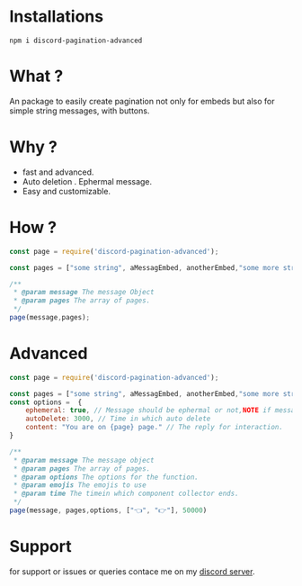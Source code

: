 # Installations
```
npm i discord-pagination-advanced
```

# What ?
An package to easily create pagination not only for embeds but also for simple string messages, with buttons.

# Why ?
- fast and advanced.
- Auto deletion . Ephermal message.
- Easy and customizable.

# How ?
```js
const page = require('discord-pagination-advanced');

const pages = ["some string", aMessagEmbed, anotherEmbed,"some more string maybe"];

/**
 * @param message The message Object
 * @param pages The array of pages. 
 */
page(message,pages);
```

# Advanced
```js
const page = require('discord-pagination-advanced');

const pages = ["some string", aMessagEmbed, anotherEmbed,"some more string maybe"];
const options =  {
    ephemeral: true, // Message should be ephermal or not,NOTE if message is ephermal than it will not auto delete.
    autoDelete: 3000, // Time in which auto delete
    content: "You are on {page} page." // The reply for interaction.
}

/**
 * @param message The message object
 * @param pages The array of pages. 
 * @param options The options for the function.
 * @param emojis The emojis to use 
 * @param time The timein which component collector ends.
 */
page(message, pages,options, ["👈", "👉"], 50000)
```

# Support
for support or issues or queries contace me on my [discord server](https://discord.gg/XYnMTQNTFh).